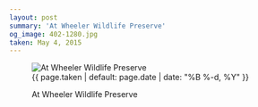 ```yaml
---
layout: post
summary: 'At Wheeler Wildlife Preserve'
og_image: 402-1280.jpg
taken: May 4, 2015
---
```


<figure class="post">
<img alt="At Wheeler Wildlife Preserve" sizes="(min-width: 700px) 50vw, calc(100vw - 2rem)" src="{{ site.assets_url }}/402-640.jpg" srcset="{{ site.assets_url }}/402-1280.jpg 1280w, {{ site.assets_url }}/402-960.jpg 960w, {{ site.assets_url }}/402-640.jpg 640w, {{ site.assets_url }}/402-320.jpg 320w"/>
<figcaption>
<time>{{ page.taken | default: page.date | date: "%B %-d, %Y" }}</time>
<p>At Wheeler Wildlife Preserve</p>
</figcaption>
</figure>
